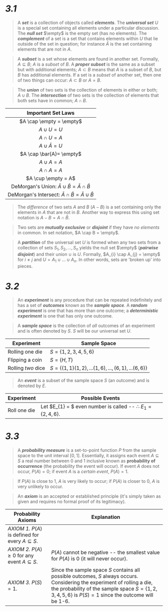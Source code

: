 # ***3.1*** 

> A ***set*** is a collection of objects called ***elements***. The ***universal set*** $U$ is a special set containing all elements under a particular discussion. The ***null set*** $\empty$ is the empty set (has no elements). The ***complement*** of a set is a set that contains elements within $U$ that lie outside of the set in question; for instance $\bar{A}$ is the set containing elements that are not in $A$.

> A ***subset*** is a set whose elements are found in another set. Formally, $A \subseteq B$; $A$ is a *subset* of $B$. A ***proper subset*** is the same as a subset but with additional elements; $A \subset B$ means that $A$ is a subset of $B$, but $B$ has additional elements. If a set is a *subset* of another set, then one of two things can occur: $A \subset B$ or $A = B$. 

> The ***union*** of two sets is the collection of elements in either or both; $A \cup B$. The ***intersection*** of two sets is the collection of elements that both sets have in common; $A \cap B$.  

|                      Important Set Laws                      |
| :----------------------------------------------------------: |
|                   $A \cap \empty = \empty$                   |
|                        $A \cup U = U$                        |
|                        $A \cap U = A$                        |
|                     $A \cup \bar{A} = U$                     |
|                   $A \cap \bar{A}= \empty$                   |
|                        $A \cup A = A$                        |
|                        $A \cap A = A$                        |
|                     $A \cup \empty = A$                      |
| DeMorgan's Union: $\bar{A} \cup \bar{B} = \bar{A} \cap \bar{B}$ |
| DeMorgan's Intersect: $\bar{A} \cap \bar{B} = \bar{A} \cup \bar{B}$ |

> The *difference* of two sets $A$ and $B$ ($A - B$) is a set containing only the elements in $A$ that are not in $B$. Another way to express this using set notation is $A - B = A \cap \bar{B}$.

> Two sets are ***mutually exclusive*** or ***disjoint*** if they have *no elements* in common. In set notation, $A \cap B = \empty$.

> A ***partition*** of the universal set $U$ is formed when any two sets from a collection of sets $S_{1}, S_{2}, ..., S_{n}$ yields the null set $\empty$ (***pairwise disjoint***) and their union $\cup$ is $U$. Formally, $A_{i} \cap A_{j} = \empty$ for $i \neq j$ and $U = A_{1} \cup ... \cup A_{n}$. In other words, sets are 'broken up' into pieces.

# ***3.2***

> An ***experiment*** is any procedure that can be repeated indefinitely and has a set of ***outcomes*** known as the ***sample space***. A ***random experiment*** is one that has more than one outcome; a ***deterministic experiment*** is one that has only one outcome.

> A ***sample space*** is the collection of *all* outcomes of an experiment and is often denoted by $S$. $S$ will be our universal set $U$.

| Experiment         | Sample Space                                            |
| ------------------ | ------------------------------------------------------- |
| Rolling one die    | $S = \{1, 2, 3, 4, 5, 6\}$                              |
| Flipping a coin    | $S = \{H, T\}$                                          |
| Rolling *two* dice | $S = \{(1,1) (1,2), ... (1,6), ..., (6,1), ... (6,6)\}$ |

> An ***event*** is a subset of the sample space $S$ (an outcome) and is denoted by $E$.

| Experiment   | Possible Events                                              |
| ------------ | ------------------------------------------------------------ |
| Roll one die | Let $E_{1} = $ even number is called -- $\therefore$ $E_{1} = \{2, 4, 6\}$. |

# ***3.3***

> A ***probability measure*** is a set-to-point function $P$ from the sample space to the unit interval $[0, 1]$. Essentially, it assigns each event $A \subseteq S$ a real number between $0$ and $1$ inclusive known as **probability of occurrence** (the probability the event will occur). If event $A$ does not occur, $P(A) = 0$; if event $A$ is a *certain event*, $P(A) = 1$.

> If $P(A)$ is close to $1$, $A$ is very likely to occur; if $P(A)$ is closer to 0, $A$ is very unlikely to occur.

> An ***axiom*** is an accepted or established principle (it's simply taken as given and requires no formal proof of its legitimacy).

| Probability Axioms                                      | Explanation                                                  |
| ------------------------------------------------------- | ------------------------------------------------------------ |
| *AXIOM 1.* $P(A)$ is defined for every $A \subseteq S$. |                                                              |
| *AXIOM 2.* $P(A) \geq 0$ for any event $A \subseteq S$. | $P(A)$ cannot be negative -- the smallest value for $P(A)$ is $0$ (it will never occur). |
| *AXIOM 3.* $P(S) = 1$.                                  | Since the sample space $S$ contains all possible outcomes, $S$ always occurs. Considering the experiment of rolling a die, the probability of the sample space $S = \{1, 2, 3, 4, 5, 6\}$ is $P(S) = 1$ since the outcome will be 1-6. |

